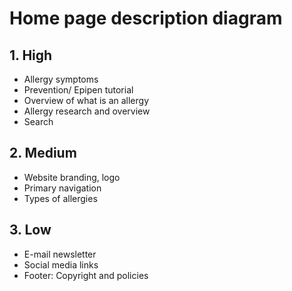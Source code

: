 # Home page description diagram

## 1. High
- Allergy symptoms
- Prevention/ Epipen tutorial
- Overview of what is an allergy
- Allergy research and overview
- Search

## 2. Medium

- Website branding, logo
- Primary navigation
- Types of allergies

## 3. Low

- E-mail newsletter
- Social media links
- Footer: Copyright and policies